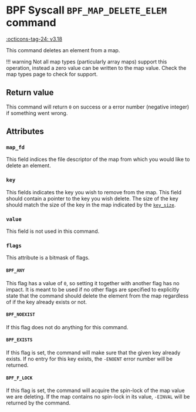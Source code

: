 # BPF Syscall `BPF_MAP_DELETE_ELEM` command

<!-- [FEATURE_TAG](BPF_MAP_DELETE_ELEM) -->
[:octicons-tag-24: v3.18](https://github.com/torvalds/linux/commit/db20fd2b01087bdfbe30bce314a198eefedcc42e)
<!-- [/FEATURE_TAG] -->

This command deletes an element from a map.

!!! warning
    Not all map types (particularly array maps) support this operation, instead a zero value can be written to the map value. Check the map types page to check for support.

## Return value

This command will return `0` on success or a error number (negative integer) if something went wrong.

## Attributes
### `map_fd`

This field indices the file descriptor of the map from which you would like to delete an element.

### `key`

This fields indicates the key you wish to remove from the map. This field should contain a pointer to the key you wish delete. The size of the key should match the size of the key in the map indicated by the [`key_size`](../syscall/BPF_MAP_CREATE.md#value_size).
		
### `value`

This field is not used in this command.
			
### `flags`

This attribute is a bitmask of flags.

#### `BPF_ANY`

This flag has a value of `0`, so setting it together with another flag has no impact. It is meant to be used if no other flags are specified to explicitly state that the command should delete the element from the map regardless of if the key already exists or not.

#### `BPF_NOEXIST`

If this flag does not do anything for this command.

#### `BPF_EXISTS`

If this flag is set, the command will make sure that the given key already exists. If no entry for this key exists, the `-ENOENT` error number will be returned.

#### `BPF_F_LOCK`

If this flag is set, the command will acquire the spin-lock of the map value we are deleting. If the map contains no spin-lock in its value, `-EINVAL` will be returned by the command.
